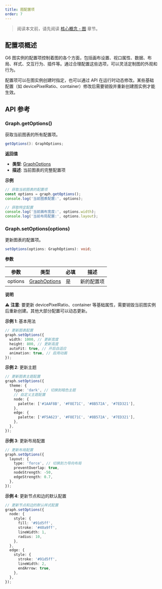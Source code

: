 ```yaml
---
title: 图配置项
order: 7
---
```


> 阅读本文前，请先阅读 [核心概念 - 图](/manual/core-concept/graph) 章节。

## 配置项概述

G6 图实例的配置项控制着图的各个方面，包括画布设置、视口属性、数据、布局、样式、交互行为、插件等。通过合理配置这些选项，可以灵活定制图的外观和行为。

配置项可以在图实例创建时指定，也可以通过 API 在运行时动态修改。某些基础配置（如 devicePixelRatio、container）修改后需要销毁并重新创建图实例才能生效。

## API 参考

### Graph.getOptions()

获取当前图表的所有配置项。

```typescript
getOptions(): GraphOptions;
```

**返回值**

- **类型**: [GraphOptions](/manual/core-concept/graph)
- **描述**: 当前图表的完整配置项

**示例**

```typescript
// 获取当前图表的配置项
const options = graph.getOptions();
console.log('当前图表配置:', options);

// 获取特定配置
console.log('当前画布宽度:', options.width);
console.log('当前布局配置:', options.layout);
```

### Graph.setOptions(options)

更新图表的配置项。

```typescript
setOptions(options: GraphOptions): void;
```

**参数**

| 参数    | 类型                                       | 必填 | 描述       |
| ------- | ------------------------------------------ | ---- | ---------- |
| options | [GraphOptions](/manual/core-concept/graph) | 是   | 新的配置项 |

**说明**

⚠️ **注意**: 要更新 devicePixelRatio、container 等基础属性，需要销毁当前图实例后重新创建。其他大部分配置可以动态更新。

**示例 1**: 基本用法

```typescript
// 更新图表配置
graph.setOptions({
  width: 1000, // 更新宽度
  height: 800, // 更新高度
  autoFit: true, // 开启自适应
  animation: true, // 启用动画
});
```

**示例 2**: 更新主题

```typescript
// 更新图表主题配置
graph.setOptions({
  theme: {
    type: 'dark', // 切换到暗色主题
    // 自定义主题配置
    node: {
      palette: ['#1AAF8B', '#F8E71C', '#8B572A', '#7ED321'],
    },
    edge: {
      palette: ['#F5A623', '#F8E71C', '#8B572A', '#7ED321'],
    },
  },
});
```

**示例 3**: 更新布局配置

```typescript
// 更新布局配置
graph.setOptions({
  layout: {
    type: 'force', // 切换到力导向布局
    preventOverlap: true,
    nodeStrength: -50,
    edgeStrength: 0.7,
  },
});
```

**示例 4**: 更新节点和边的默认配置

```typescript
// 更新节点和边的默认样式配置
graph.setOptions({
  node: {
    style: {
      fill: '#91d5ff',
      stroke: '#40a9ff',
      lineWidth: 1,
      radius: 10,
    },
  },
  edge: {
    style: {
      stroke: '#91d5ff',
      lineWidth: 2,
      endArrow: true,
    },
  },
});
```
